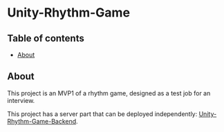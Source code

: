 # Unity-Rhythm-Game

## Table of contents
- [About](#about)

## About
This project is an MVP1 of a rhythm game, designed as a test job for an interview.

This project has a server part that can be deployed independently: [Unity-Rhythm-Game-Backend](https://github.com/Dmitry221060/Unity-Rhythm-Game-Backend).
